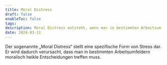```yaml
---
title: Moral Distress
draft: false
enableToc: false
tags: 
description: Moral Distress entsteht, wenn man in bestimmten Arbeitsumfeldern moralisch heikle Entscheidungen treffen muss.
date: 2024-03-11
---
```


Der sogenannte „Moral Distress“ stellt eine spezifische Form von Stress dar. Er wird dadurch verursacht, dass man in bestimmten Arbeitsumfeldern moralisch heikle Entscheidungen treffen muss.